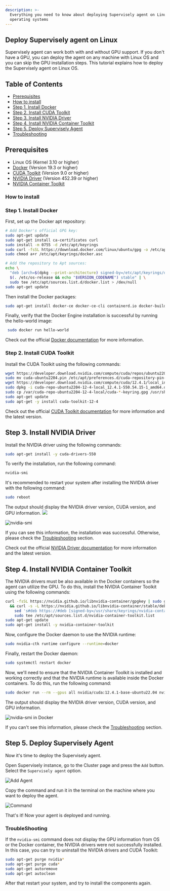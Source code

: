 ```yaml
---
description: >-
  Everything you need to know about deploying Supervisely agent on Linux based
  operating systems
---
```


## Deploy Supervisely agent on Linux

Supervisely agent can work both with and without GPU support. If you don't have a GPU, you can deploy the agent on any machine with Linux OS and you can skip the GPU installation steps.
This tutorial explains how to deploy the Supervisely agent on Linux OS. 

## Table of Contents

* [Prerequisites](gpu-agent-linux-installation.md#prerequisites)
* [How to install](gpu-agent-linux-installation.md#how-to-install)
* [Step 1. Install Docker](gpu-agent-linux-installation.md#step-1-install-docker)
* [Step 2. Install CUDA Toolkit](gpu-agent-linux-installation.md#step-2-install-cuda-toolkit)
* [Step 3. Install NVIDIA Driver](gpu-agent-linux-installation.md#step-3-install-nvidia-driver)
* [Step 4. Install NVIDIA Container Toolkit](gpu-agent-linux-installation.md#step-4-install-nvidia-container-toolkit)
* [Step 5. Deploy Supervisely Agent](gpu-agent-linux-installation.md#step-5-deploy-supervisely-agent)
* [Troubleshooting](gpu-agent-linux-installation.md#troubleshooting)

## Prerequisites

* Linux OS (Kernel 3.10 or higher)
* [Docker](https://docs.docker.com/engine/install/ubuntu/) (Version 19.3 or higher)
* [CUDA Toolkit](https://developer.nvidia.com/cuda-downloads) (Version 9.0 or higher)
* [NVIDIA Driver](https://developer.nvidia.com/cuda-downloads) (Version 452.39 or higher)
* [NVIDIA Container Toolkit](https://docs.nvidia.com/datacenter/cloud-native/container-toolkit/latest/install-guide.html)

### How to install

### Step 1. Install Docker

First, set up the Docker apt repository:

```bash
# Add Docker's official GPG key:
sudo apt-get update
sudo apt-get install ca-certificates curl
sudo install -m 0755 -d /etc/apt/keyrings
sudo curl -fsSL https://download.docker.com/linux/ubuntu/gpg -o /etc/apt/keyrings/docker.asc
sudo chmod a+r /etc/apt/keyrings/docker.asc

# Add the repository to Apt sources:
echo \
  "deb [arch=$(dpkg --print-architecture) signed-by=/etc/apt/keyrings/docker.asc] https://download.docker.com/linux/ubuntu \
  $(. /etc/os-release && echo "$VERSION_CODENAME") stable" | \
  sudo tee /etc/apt/sources.list.d/docker.list > /dev/null
sudo apt-get update
```

Then install the Docker packages:

```bash
sudo apt-get install docker-ce docker-ce-cli containerd.io docker-buildx-plugin docker-compose-plugin
```

Finally, verify that the Docker Engine installation is successful by running the hello-world image:

```bash
 sudo docker run hello-world
```

Check out the official [Docker documentation](https://docs.docker.com/engine/install/ubuntu/) for more information.

### Step 2. Install CUDA Toolkit

Install the CUDA Toolkit using the following commands:

```bash
wget https://developer.download.nvidia.com/compute/cuda/repos/ubuntu2204/x86_64/cuda-ubuntu2204.pin
sudo mv cuda-ubuntu2204.pin /etc/apt/preferences.d/cuda-repository-pin-600
wget https://developer.download.nvidia.com/compute/cuda/12.4.1/local_installers/cuda-repo-ubuntu2204-12-4-local_12.4.1-550.54.15-1_amd64.deb
sudo dpkg -i cuda-repo-ubuntu2204-12-4-local_12.4.1-550.54.15-1_amd64.deb
sudo cp /var/cuda-repo-ubuntu2204-12-4-local/cuda-*-keyring.gpg /usr/share/keyrings/
sudo apt-get update
sudo apt-get -y install cuda-toolkit-12-4
```

Check out the official [CUDA Toolkit documentation](https://developer.nvidia.com/cuda-downloads) for more information and the latest version.


## Step 3. Install NVIDIA Driver

Install the NVIDIA driver using the following commands:

```bash
sudo apt-get install -y cuda-drivers-550
```

To verify the installation, run the following command:

```bash
nvidia-smi
```
It's recommended to restart your system after installing the NVIDIA driver with the following command:

```bash
sudo reboot
```

The output should display the NVIDIA driver version, CUDA version, and GPU information.
<a href="https://asciinema.org/a/660402" target="_blank"><img src="https://asciinema.org/a/660402.svg" /></a>

![nvidia-smi](https://private-user-images.githubusercontent.com/118521851/332473556-0816dc4f-8ac7-4a80-b4c0-09652a7f21d9.png?jwt=eyJhbGciOiJIUzI1NiIsInR5cCI6IkpXVCJ9.eyJpc3MiOiJnaXRodWIuY29tIiwiYXVkIjoicmF3LmdpdGh1YnVzZXJjb250ZW50LmNvbSIsImtleSI6ImtleTUiLCJleHAiOjE3MTYzMDM0MjIsIm5iZiI6MTcxNjMwMzEyMiwicGF0aCI6Ii8xMTg1MjE4NTEvMzMyNDczNTU2LTA4MTZkYzRmLThhYzctNGE4MC1iNGMwLTA5NjUyYTdmMjFkOS5wbmc_WC1BbXotQWxnb3JpdGhtPUFXUzQtSE1BQy1TSEEyNTYmWC1BbXotQ3JlZGVudGlhbD1BS0lBVkNPRFlMU0E1M1BRSzRaQSUyRjIwMjQwNTIxJTJGdXMtZWFzdC0xJTJGczMlMkZhd3M0X3JlcXVlc3QmWC1BbXotRGF0ZT0yMDI0MDUyMVQxNDUyMDJaJlgtQW16LUV4cGlyZXM9MzAwJlgtQW16LVNpZ25hdHVyZT03NjJhYzYxNWE5YzU3ODZjMWI3NGI2ZmY4YTIwOGY3ZWNiYzU5ODI4YThmZTZlOWMxNWM4OWI3NmMyY2RjMzI0JlgtQW16LVNpZ25lZEhlYWRlcnM9aG9zdCZhY3Rvcl9pZD0wJmtleV9pZD0wJnJlcG9faWQ9MCJ9.bYm1csjILpe--HSfENVBwrGpy6WlsmmM5QoAMRCYPEU)

If you can see this information, the installation was successful. Otherwise, please check the [Troubleshooting](gpu-agent-linux-installation.md#troubleshooting) section.

Check out the official [NVIDIA Driver documentation](https://developer.nvidia.com/cuda-downloads) for more information and the latest version.


## Step 4. Install NVIDIA Container Toolkit
The NVIDIA drivers must be also available in the Docker containers so the agent can utilize the GPU. To do this, install the NVIDIA Container Toolkit using the following commands:

```bash
curl -fsSL https://nvidia.github.io/libnvidia-container/gpgkey | sudo gpg --dearmor -o /usr/share/keyrings/nvidia-container-toolkit-keyring.gpg \
  && curl -s -L https://nvidia.github.io/libnvidia-container/stable/deb/nvidia-container-toolkit.list | \
    sed 's#deb https://#deb [signed-by=/usr/share/keyrings/nvidia-container-toolkit-keyring.gpg] https://#g' | \
    sudo tee /etc/apt/sources.list.d/nvidia-container-toolkit.list
sudo apt-get update
sudo apt-get install -y nvidia-container-toolkit
```

Now, configure the Docker daemon to use the NVIDIA runtime:

```bash
sudo nvidia-ctk runtime configure --runtime=docker
```

Finally, restart the Docker daemon:

```bash
sudo systemctl restart docker
```

Now, we'll need to ensure that the NVIDIA Container Toolkit is installed and working correctly and that the NVIDIA runtime is available inside the Docker containers. To do this, run the following command:

```bash
sudo docker run --rm --gpus all nvidia/cuda:12.4.1-base-ubuntu22.04 nvidia-smi
```

The output should display the NVIDIA driver version, CUDA version, and GPU information.
  
![nvidia-smi in Docker](https://private-user-images.githubusercontent.com/118521851/332474353-d117b3f3-2d59-4fa7-a735-37edc8f49804.png?jwt=eyJhbGciOiJIUzI1NiIsInR5cCI6IkpXVCJ9.eyJpc3MiOiJnaXRodWIuY29tIiwiYXVkIjoicmF3LmdpdGh1YnVzZXJjb250ZW50LmNvbSIsImtleSI6ImtleTUiLCJleHAiOjE3MTYzMDM1NTYsIm5iZiI6MTcxNjMwMzI1NiwicGF0aCI6Ii8xMTg1MjE4NTEvMzMyNDc0MzUzLWQxMTdiM2YzLTJkNTktNGZhNy1hNzM1LTM3ZWRjOGY0OTgwNC5wbmc_WC1BbXotQWxnb3JpdGhtPUFXUzQtSE1BQy1TSEEyNTYmWC1BbXotQ3JlZGVudGlhbD1BS0lBVkNPRFlMU0E1M1BRSzRaQSUyRjIwMjQwNTIxJTJGdXMtZWFzdC0xJTJGczMlMkZhd3M0X3JlcXVlc3QmWC1BbXotRGF0ZT0yMDI0MDUyMVQxNDU0MTZaJlgtQW16LUV4cGlyZXM9MzAwJlgtQW16LVNpZ25hdHVyZT1iNTQxNjhmZmQxZDAzYjlkZjdmZTU2ZDE5YjBmYmFhYWFhNDgwOTM5ODEzZTE5MzUzNDNlZGRiODBiZjljNWZiJlgtQW16LVNpZ25lZEhlYWRlcnM9aG9zdCZhY3Rvcl9pZD0wJmtleV9pZD0wJnJlcG9faWQ9MCJ9.kvvD-cFaSGSXeTeLBwqvqBNdJ4R9z4rskWQHyyhRy_U)

If you can't see this information, please check the [Troubleshooting](gpu-agent-linux-installation.md#troubleshooting) section.

## Step 5. Deploy Supervisely Agent

Now it's time to deploy the Supervisely agent.

Open Supervisely instance, go to the Cluster page and press the `Add` button. Select the `Supervisely agent` option.

![Add Agent](https://private-user-images.githubusercontent.com/118521851/332465309-4b9942ba-8a5c-4909-a6c1-c1a81defefe6.png?jwt=eyJhbGciOiJIUzI1NiIsInR5cCI6IkpXVCJ9.eyJpc3MiOiJnaXRodWIuY29tIiwiYXVkIjoicmF3LmdpdGh1YnVzZXJjb250ZW50LmNvbSIsImtleSI6ImtleTUiLCJleHAiOjE3MTYzMDU1OTEsIm5iZiI6MTcxNjMwNTI5MSwicGF0aCI6Ii8xMTg1MjE4NTEvMzMyNDY1MzA5LTRiOTk0MmJhLThhNWMtNDkwOS1hNmMxLWMxYTgxZGVmZWZlNi5wbmc_WC1BbXotQWxnb3JpdGhtPUFXUzQtSE1BQy1TSEEyNTYmWC1BbXotQ3JlZGVudGlhbD1BS0lBVkNPRFlMU0E1M1BRSzRaQSUyRjIwMjQwNTIxJTJGdXMtZWFzdC0xJTJGczMlMkZhd3M0X3JlcXVlc3QmWC1BbXotRGF0ZT0yMDI0MDUyMVQxNTI4MTFaJlgtQW16LUV4cGlyZXM9MzAwJlgtQW16LVNpZ25hdHVyZT1mMjU0MmU0YTY2Njc3NGFiZmE5YjZlZTYyZjJhYWI2MmVkNTc3NTcxY2ZmMGY3ZDE3YWEwMzc2NTAwMGQ1MmU3JlgtQW16LVNpZ25lZEhlYWRlcnM9aG9zdCZhY3Rvcl9pZD0wJmtleV9pZD0wJnJlcG9faWQ9MCJ9.znB1hEx0Cx2VNcrUz4wjclBpYpomBjjtxi3BZ-9YKCc)

Copy the command and run it in the terminal on the machine where you want to deploy the agent.

![Command](https://private-user-images.githubusercontent.com/118521851/332467151-b3206a8a-cae8-4930-9cb0-f0214ba04324.png?jwt=eyJhbGciOiJIUzI1NiIsInR5cCI6IkpXVCJ9.eyJpc3MiOiJnaXRodWIuY29tIiwiYXVkIjoicmF3LmdpdGh1YnVzZXJjb250ZW50LmNvbSIsImtleSI6ImtleTUiLCJleHAiOjE3MTYzMDIzOTUsIm5iZiI6MTcxNjMwMjA5NSwicGF0aCI6Ii8xMTg1MjE4NTEvMzMyNDY3MTUxLWIzMjA2YThhLWNhZTgtNDkzMC05Y2IwLWYwMjE0YmEwNDMyNC5wbmc_WC1BbXotQWxnb3JpdGhtPUFXUzQtSE1BQy1TSEEyNTYmWC1BbXotQ3JlZGVudGlhbD1BS0lBVkNPRFlMU0E1M1BRSzRaQSUyRjIwMjQwNTIxJTJGdXMtZWFzdC0xJTJGczMlMkZhd3M0X3JlcXVlc3QmWC1BbXotRGF0ZT0yMDI0MDUyMVQxNDM0NTVaJlgtQW16LUV4cGlyZXM9MzAwJlgtQW16LVNpZ25hdHVyZT1hYzFhMmY0Nzk3ZDFhODRhNGMxMjY3Yzg1MmE4ODYyNjkzOWY4OGJlNGE4YmRkOTc0ZWMzZDM1MWE4ZGY4MjI1JlgtQW16LVNpZ25lZEhlYWRlcnM9aG9zdCZhY3Rvcl9pZD0wJmtleV9pZD0wJnJlcG9faWQ9MCJ9.WZG9XEHSFNMvtBNuXdI-CBT0OiRerEQhxpY50l6G21E)

That's it! Now your agent is deployed and running.

### TroubleShooting

If the `nvidia-smi` command does not display the GPU information from OS or the Docker container, the NVIDIA drivers were not successfully installed.
In this case, you can try to uninstall the NVIDIA drivers and CUDA Toolkit:

```bash
sudo apt-get purge nvidia*
sudo apt-get purge cuda*
sudo apt-get autoremove
sudo apt-get autoclean
```

After that restart your system, and try to install the components again.


